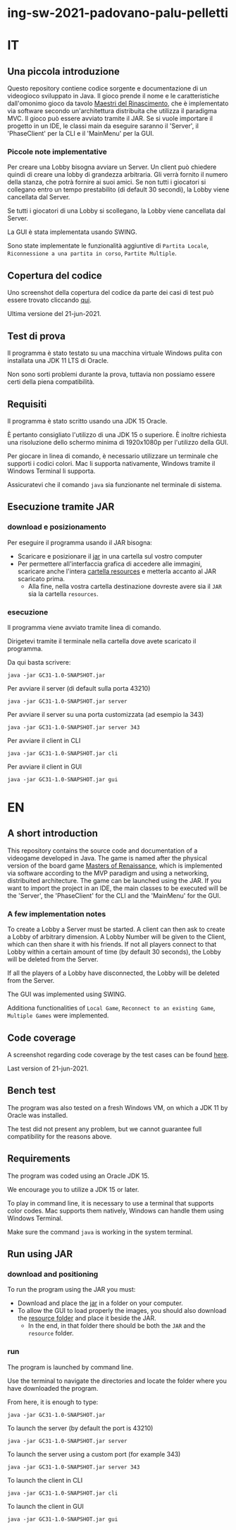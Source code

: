 # ing-sw-2021-padovano-palu-pelletti

# IT

## Una piccola introduzione

Questo repository contiene codice sorgente e documentazione di un videogioco sviluppato in Java. Il gioco prende il nome e le caratteristiche dall'omonimo gioco da tavolo [Maestri del Rinascimento](http://www.craniocreations.it/prodotto/masters-of-renaissance/), che è implementato via software secondo un'architettura distribuita che utilizza il paradigma MVC. Il gioco può essere avviato tramite il JAR. Se si vuole importare il progetto in un IDE, le classi main da eseguire saranno il 'Server', il 'PhaseClient' per la CLI e il 'MainMenu' per la GUI.

### Piccole note implementative

Per creare una Lobby bisogna avviare un Server. Un client può chiedere quindi di creare una lobby di grandezza arbitraria. Gli verrà fornito il numero della stanza, che potrà fornire ai suoi amici. Se non tutti i giocatori si collegano entro un tempo prestabilito (di default 30 secondi), la Lobby viene cancellata dal Server. 

Se tutti i giocatori di una Lobby si scollegano, la Lobby viene cancellata dal Server.

La GUI è stata implementata usando SWING.

Sono state implementate le funzionalità aggiuntive di `Partita Locale`, `Riconnessione a una partita in corso`, `Partite Multiple`.

## Copertura del codice

Uno screenshot della copertura del codice da parte dei casi di test può essere trovato cliccando [qui](https://github.com/StefanoPelletti/ing-sw-2021-padovano-palu-pelletti/blob/main/deliverables/ScreenshotTestCases.jpg).

Ultima versione del 21-jun-2021.

## Test di prova

Il programma è stato testato su una macchina virtuale Windows pulita con installata una JDK 11 LTS di Oracle.

Non sono sorti problemi durante la prova, tuttavia non possiamo essere certi della piena compatibilità.

## Requisiti

Il programma è stato scritto usando una JDK 15 Oracle. 

È pertanto consigliato l'utilizzo di una JDK 15 o superiore. È inoltre richiesta una risoluzione dello schermo minima di 1920x1080p per l'utilizzo della GUI.

Per giocare in linea di comando, è necessario utilizzare un terminale che supporti i codici colori. Mac li supporta nativamente, Windows tramite il Windows Terminal li supporta.

Assicuratevi che il comando `java` sia funzionante nel terminale di sistema.

## Esecuzione tramite JAR

### download e posizionamento

Per eseguire il programma usando il JAR bisogna:

- Scaricare e posizionare il [jar](https://github.com/StefanoPelletti/ing-sw-2021-padovano-palu-pelletti/blob/main/deliverables/GC31-1.0-SNAPSHOT.jar) in una cartella sul vostro computer
- Per permettere all'interfaccia grafica di accedere alle immagini, scaricare anche l'intera [cartella resources](https://github.com/StefanoPelletti/ing-sw-2021-padovano-palu-pelletti/tree/main/resources) e metterla accanto al JAR scaricato prima.
   - Alla fine, nella vostra cartella destinazione dovreste avere sia il `JAR` sia la cartella `resources`.
    
### esecuzione

Il programma viene avviato tramite linea di comando.

Dirigetevi tramite il terminale nella cartella dove avete scaricato il programma.

Da qui basta scrivere: 

```
java -jar GC31-1.0-SNAPSHOT.jar 
```

Per avviare il server (di default sulla porta 43210)

```
java -jar GC31-1.0-SNAPSHOT.jar server
```

Per avviare il server su una porta customizzata (ad esempio la 343)

```
java -jar GC31-1.0-SNAPSHOT.jar server 343
```

Per avviare il client in CLI

```
java -jar GC31-1.0-SNAPSHOT.jar cli 
```

Per avviare il client in GUI

```
java -jar GC31-1.0-SNAPSHOT.jar gui
```

# EN

## A short introduction

This repository contains the source code and documentation of a videogame developed in Java. The game is named after the physical version of the board game [Masters of Renaissance](https://craniointernational.com/products/masters-of-renaissance/), which is implemented via software according to the MVP paradigm and using a networking, distribuited architecture. The game can be launched using the JAR. If you want to import the project in an IDE, the main classes to be executed will be the 'Server', the 'PhaseClient' for the CLI and the 'MainMenu' for the GUI.

### A few implementation notes

To create a Lobby a Server must be started. A client can then ask to create a Lobby of arbitrary dimension. A Lobby Number will be given to the Client, which can then share it with his friends. If not all players connect to that Lobby within a certain amount of time (by default 30 seconds), the Lobby will be deleted from the Server.

If all the players of a Lobby have disconnected, the Lobby will be deleted from the Server.

The GUI was implemented using SWING.

Additiona functionalities of `Local Game`, `Reconnect to an existing Game`, `Multiple Games` were implemented.

## Code coverage

A screenshot regarding code coverage by the test cases can be found [here](https://github.com/StefanoPelletti/ing-sw-2021-padovano-palu-pelletti/blob/main/deliverables/ScreenshotTestCases.jpg).

Last version of 21-jun-2021.

## Bench test 

The program was also tested on a fresh Windows VM, on which a JDK 11 by Oracle was installed.

The test did not present any problem, but we cannot guarantee full compatibility for the reasons above.

## Requirements

The program was coded using an Oracle JDK 15.

We encourage you to utilize a JDK 15 or later.

To play in command line, it is necessary to use a terminal that supports color codes. Mac supports them natively, Windows can handle them using Windows Terminal.

Make sure the command `java` is working in the system terminal.

## Run using JAR

### download and positioning

To run the program using the JAR you must:

- Download and place the [jar](https://github.com/StefanoPelletti/ing-sw-2021-padovano-palu-pelletti/blob/main/deliverables/GC31-1.0-SNAPSHOT.jar) in a folder on your computer.
- To allow the GUI to load properly the images, you should also download the [resource folder](https://github.com/StefanoPelletti/ing-sw-2021-padovano-palu-pelletti/tree/main/resources) and place it beside the JAR.
  - In the end, in that folder there should be both the `JAR` and the `resource` folder.

### run

The program is launched by command line.

Use the terminal to navigate the directories and locate the folder where you have downloaded the program.

From here, it is enough to type:

```
java -jar GC31-1.0-SNAPSHOT.jar 
```

To launch the server (by default the port is 43210)

```
java -jar GC31-1.0-SNAPSHOT.jar server
```

To launch the server using a custom port (for example 343)

```
java -jar GC31-1.0-SNAPSHOT.jar server 343
```

To launch the client in CLI

```
java -jar GC31-1.0-SNAPSHOT.jar cli 
```

To launch the client in GUI

```
java -jar GC31-1.0-SNAPSHOT.jar gui
```
